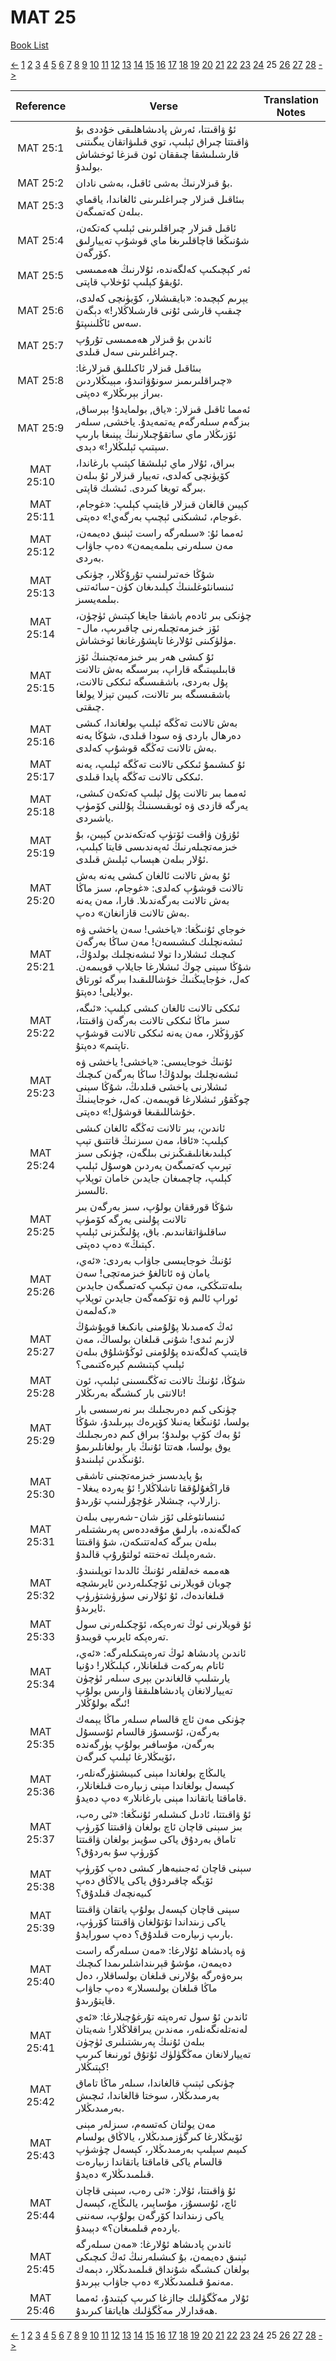 # MAT 25
[Book List](../README.md)

[<-](./chapter_24.md) [1](./chapter_1.md) [2](./chapter_2.md) [3](./chapter_3.md) [4](./chapter_4.md) [5](./chapter_5.md) [6](./chapter_6.md) [7](./chapter_7.md) [8](./chapter_8.md) [9](./chapter_9.md) [10](./chapter_10.md) [11](./chapter_11.md) [12](./chapter_12.md) [13](./chapter_13.md) [14](./chapter_14.md) [15](./chapter_15.md) [16](./chapter_16.md) [17](./chapter_17.md) [18](./chapter_18.md) [19](./chapter_19.md) [20](./chapter_20.md) [21](./chapter_21.md) [22](./chapter_22.md) [23](./chapter_23.md) [24](./chapter_24.md) 25 [26](./chapter_26.md) [27](./chapter_27.md) [28](./chapter_28.md) [->](./chapter_26.md)

| Reference | Verse | Translation Notes |
|:---------:|-------|-------------------|
|MAT 25:1|ئۇ ۋاقىتتا، ئەرش پادىشاھلىقى خۇددى بۇ ۋاقىتتا چىراق ئېلىپ، توي قىلىۋاتقان يىگىتنى قارشىلىشقا چىققان ئون قىزغا ئوخشاش بولىدۇ.||
|MAT 25:2|بۇ قىزلارنىڭ بەشى ئاقىل، بەشى نادان.||
|MAT 25:3|بىئاقىل قىزلار چىراغلىرىنى ئالغاندا، ياقماي بىلەن كەتمىگەن.||
|MAT 25:4|ئاقىل قىزلار چىراقلىرىنى ئېلىپ كەتكەن، شۇنىڭغا قاچاقلىرىغا ماي قوشۇپ تەييارلىق كۆرگەن.||
|MAT 25:5|ئەر كېچىكىپ كەلگەندە، ئۇلارنىڭ ھەممىسى ئۇيقۇ كېلىپ ئۇخلاپ قاپتى.||
|MAT 25:6|يېرىم كېچىدە: «بايقىشلار، كۆيۈنچى كەلدى، چىقىپ قارشى ئۇنى قارشىلاڭلار!» دېگەن سەس ئاڭلىنىپتۇ.||
|MAT 25:7|ئاندىن بۇ قىزلار ھەممىسى تۇرۇپ چىراغلىرىنى سەل قىلدى.||
|MAT 25:8|بىئاقىل قىزلار ئاكىللىق قىزلارغا: «چىراقلىرىمىز سونۇۋاتىدۇ، مېيىڭلاردىن بىراز بېرىڭلار» دەپتى.||
|MAT 25:9|ئەمما ئاقىل قىزلار: «ياق, بولمايدۇ! بېرساق, بىزگەم سىلەرگەم يەتمەيدۇ. ياخشى, سىلەر ئۆزىڭلار ماي ساتقۇچىلارنىڭ يېنىغا بارىپ سېتىپ ئېلىڭلار!» دېدى.||
|MAT 25:10|بىراق، ئۇلار ماي ئېلىشقا كېتىپ بارغاندا، كۆيۈنچى كەلدى، تەييار قىزلار ئۇ بىلەن بىرگە تويغا كىردى. ئىشىك قاپتى.||
|MAT 25:11|كېيىن قالغان قىزلار قايتىپ كېلىپ: «غوجام، غوجام، ئىشىكنى ئېچىپ بەرگەي!» دەپتى.||
|MAT 25:12|ئەمما ئۇ: «سىلەرگە راست ئېنىق دەيمەن، مەن سىلەرنى بىلمەيمەن» دەپ جاۋاب بەردى.||
|MAT 25:13|شۇڭا خەتىرلىنىپ تۇرۇڭلار، چۈنكى ئىنسانئوغلىنىڭ كېلىدىغان كۈن-سائەتنى بىلمەيسىز.||
|MAT 25:14|چۈنكى بىر ئادەم باشقا جايغا كېتىش ئۈچۈن، ئۆز خىزمەتچىلەرنى چاقىرىپ، مال-مۈلۈكىنى ئۇلارغا تاپشۇرغانغا ئوخشاش.||
|MAT 25:15|ئۇ كىشى ھەر بىر خىزمەتچىنىڭ ئۆز قابىلىيىتىگە قاراپ، بىرسىگە بەش تالانت پۇل بەردى، باشقىسىگە ئىككى تالانت، باشقىسىگە بىر تالانت، كىيىن تېزلا يولغا چىقتى.||
|MAT 25:16|بەش تالانت تەڭگە ئېلىپ بولغاندا، كىشى دەرھال باردى ۋە سودا قىلدى، شۇڭا يەنە بەش تالانت تەڭگە قوشۇپ كەلدى.||
|MAT 25:17|ئۇ كىشىمۇ ئىككى تالانت تەڭگە ئېلىپ، يەنە ئىككى تالانت تەڭگە پايدا قىلدى.||
|MAT 25:18|ئەمما بىر تالانت پۇل ئېلىپ كەتكەن كىشى، يەرگە قازدى ۋە ئوبقىسىنىڭ پۇللنى كۆمۈپ ياشىردى.||
|MAT 25:19|ئۇزۇن ۋاقىت ئۆتۈپ كەتكەندىن كېيىن، بۇ خىزمەتچىلەرنىڭ ئەپەندىسى قايتا كېلىپ، ئۇلار بىلەن ھېساب ئېلىش قىلدى.||
|MAT 25:20|ئۇ بەش تالانت ئالغان كىشى يەنە بەش تالانت قوشۇپ كەلدى: «غوجام، سىز ماڭا بەش تالانت بەرگەندىلا. قارا، مەن يەنە بەش تالانت قازانغان» دەپ.||
|MAT 25:21|خوجاي ئۇنىڭغا: «ياخشى! سەن ياخشى ۋە ئىشەنچلىك كىشىسەن! مەن ساڭا بەرگەن كىچىك ئىشلاردا تولا ئىشەنچلىك بولدۇڭ، شۇڭا سېنى چوڭ ئىشلارغا جايلاپ قويىمەن. كەل، خۇجايىڭنىڭ خۇشاللىقىدا بىرگە ئورتاق بولايلى! دەپتۇ.||
|MAT 25:22|ئىككى تالانت ئالغان كىشى كېلىپ: «ئىگە، سىز ماڭا ئىككى تالانت بەرگەن ۋاقىتتا، كۆرۈڭلار، مەن يەنە ئىككى تالانت قوشۇپ تاپتىم» دەپتۇ.||
|MAT 25:23|ئۇنىڭ خوجايىسى: «ياخشى! ياخشى ۋە ئىشەنچلىك بولدۇڭ! ساڭا بەرگەن كىچىك ئىشلارنى ياخشى قىلدىڭ، شۇڭا سېنى چوڭقۇر ئىشلارغا قويىمەن. كەل، خوجايىنىڭ خۇشاللىقىغا قوشۇل!» دەپتى.||
|MAT 25:24|ئاندىن، بىر تالانت تەڭگە ئالغان كىشى كېلىپ: «ئاقا، مەن سىزنىڭ قاتتىق تېپ كېلىدىغانلىقىڭىزنى بىلگەن، چۈنكى سىز تېرىپ كەتمىگەن يەردىن ھوسۇل ئېلىپ كېلىپ، چاچمىغان جايدىن خامان توپلاپ ئالىسىز.||
|MAT 25:25|شۇڭا قورققان بولۇپ، سىز بەرگەن بىر تالانت پۇلىنى يەرگە كۆمۈپ ساقلىۋاتقانىدىم. باق، پۇلىڭىزنى ئېلىپ كېتىڭ» دەپ دەپتى.||
|MAT 25:26|ئۇنىڭ خوجايىسى جاۋاب بەردى: «ئەي، يامان ۋە ئاتالغۇ خىزمەتچى! سەن بىلەتتىڭكى، مەن تېكىپ كەتمىگەن جايدىن ئوراپ ئالىم ۋە تۆكمەگەن جايدىن توپلاپ كەلمەن،»||
|MAT 25:27|ئەڭ كەمىدىلا پۇلۇمنى بانكىغا قويۇشۇڭ لازىم ئىدى! شۇنى قىلغان بولساڭ، مەن قايتىپ كەلگەندە پۇلۇمنى ئوڭۇشلۇق بىلەن ئېلىپ كېتىشىم كېرەكتىمى؟||
|MAT 25:28|شۇڭا، ئۇنىڭ تالانت تەڭگىسىنى ئېلىپ، ئون تالانتى بار كىشىگە بەرىڭلار!||
|MAT 25:29|چۈنكى كىم دەرىجىلىك بىر نەرسىسى بار بولسا، ئۇنىڭغا يەنىلا كۆپرەك بېرىلىدۇ، شۇڭا ئۇ بەك كۆپ بولىدۇ؛ بىراق كىم دەرىجىلىك يوق بولسا، ھەتتا ئۇنىڭ بار بولغانلىرىمۇ ئۇنىڭدىن ئېلىنىدۇ.||
|MAT 25:30|بۇ پايدىسىز خىزمەتچىنى تاشقى قاراڭغۇلۇققا تاشلاڭلار! ئۇ يەردە يىغلا-زارلاپ، چىشلار غۇچۇرلىنىپ تۇرىدۇ.||
|MAT 25:31|ئىنسانئوغلى ئۆز شان-شەرىپى بىلەن كەلگەندە، بارلىق مۇقەددەس پەرىشتىلەر بىلەن بىرگە كەلەتتىكەن، شۇ ۋاقىتتا شەرەپلىك تەختتە ئولتۇرۇپ قالىدۇ.||
|MAT 25:32|ھەممە خەلقلەر ئۇنىڭ ئالدىدا توپلىنىدۇ. چوبان قويلارنى ئۆچكىلەردىن ئايرىشچە قىلغاندەك، ئۇ ئۇلارنى سۈرۈشتۈرۈپ ئايرىدۇ.||
|MAT 25:33|ئۇ قويلارنى ئوڭ تەرەپكە، ئۆچكىلەرنى سول تەرەپكە ئايرىپ قويىدۇ.||
|MAT 25:34|ئاندىن پادىشاھ ئوڭ تەرەپتىكىلەرگە: «ئەي، ئاتام بەركەت قىلغانلار، كېلىڭلار! دۇنيا يارىتىلىپ قالغاندىن بېرى سىلەر ئۈچۈن تەييارلانغان پادىشاھلىققا ۋارىس بولۇپ ئىگە بولۇڭلار!||
|MAT 25:35|چۈنكى مەن ئاچ قالسام سىلەر ماڭا يېمەك بەرگەن، ئۇسسۇز قالسام ئۇسسۇل بەرگەن، مۇسافىر بولۇپ يۈرگەندە ئۆيىڭلارغا ئېلىپ كىرگەن،||
|MAT 25:36|يالىڭاچ بولغاندا مېنى كىيىشتۈرگەنلەر، كېسەل بولغاندا مېنى زىيارەت قىلغانلار، قاماقتا ياتقاندا مېنى بارغانلار» دەپ دەيدۇ.||
|MAT 25:37|ئۇ ۋاقىتتا، ئادىل كىشىلەر ئۇنىڭغا: «ئى رەب، بىز سېنى قاچان ئاچ بولغان ۋاقىتتا كۆرۈپ تاماق بەردۇق ياكى سۇيىز بولغان ۋاقىتتا كۆرۈپ سۇ بەردۇق؟||
|MAT 25:38|سېنى قاچان ئەجىنبەھار كىشى دەپ كۆرۈپ ئۆيگە چاقىردۇق ياكى يالاڭاق دەپ كىيەنچەك قىلدۇق؟||
|MAT 25:39|سېنى قاچان كېسەل بولۇپ ياتقان ۋاقىتتا ياكى زىنداندا تۇتۇلغان ۋاقىتتا كۆرۈپ، بارىپ زىيارەت قىلدۇق؟ دەپ سورايدۇ.||
|MAT 25:40|ۋە پادىشاھ ئۇلارغا: «مەن سىلەرگە راست دەيمەن، مۇشۇ قېرىنداشلىرىمدا كىچىك بىرەۋەرگە بۇلارنى قىلغان بولساقلار، دەل ماڭا قىلغان بولىسىلار» دەپ جاۋاب قايتۇرىدۇ.||
|MAT 25:41|ئاندىن ئۇ سول تەرەپتە تۇرغۇچىلارغا: «ئەي لەنەتلەنگەنلەر، مەندىن يىراقلاڭلار! شەيتان بىلەن ئۇنىڭ پەرىشتىلىرى ئۈچۈن تەييارلانغان مەڭگۈلۈك ئۇتۇق ئورنىغا كىرىپ كېتىڭلار!||
|MAT 25:42|چۈنكى ئېتىپ قالغاندا، سىلەر ماڭا تاماق بەرمىدىڭلار، سوختا قالغاندا، ئىچىش بەرمىدىڭلار.||
|MAT 25:43|مەن يولتان كەتسەم، سىزلەر مېنى ئۆيىڭلارغا كىرگۈزمىدىڭلار، يالاڭاق بولسام كىيىم سېلىپ بەرمىدىڭلار، كېسەل چۈشۈپ قالسام ياكى قاماقتا ياتقاندا زىيارەت قىلمىدىڭلار» دەيدۇ.||
|MAT 25:44|ئۇ ۋاقىتتا، ئۇلار: «ئى رەب، سېنى قاچان ئاچ، ئۇسسۇز، مۇساپىر، يالىڭاچ، كېسەل ياكى زىنداندا كۆرگەن بولۇپ، سەننى ياردەم قىلمىغان؟» دېيىدۇ.||
|MAT 25:45|ئاندىن پادىشاھ ئۇلارغا: «مەن سىلەرگە ئېنىق دەيمەن، بۇ كىشىلەرنىڭ ئەڭ كىچىكى بولغان كىشىگە شۇنداق قىلمىدىڭلار، دېمەك مەنمۇ قىلمىدىڭلار» دەپ جاۋاب بېرىدۇ.||
|MAT 25:46|ئۇلار مەڭگۈلىك جاازغا كىرىپ كېتىدۇ، ئەمما ھەقدارلار مەڭگۈلىك ھاياتقا كىرىدۇ.||


[<-](./chapter_24.md) [1](./chapter_1.md) [2](./chapter_2.md) [3](./chapter_3.md) [4](./chapter_4.md) [5](./chapter_5.md) [6](./chapter_6.md) [7](./chapter_7.md) [8](./chapter_8.md) [9](./chapter_9.md) [10](./chapter_10.md) [11](./chapter_11.md) [12](./chapter_12.md) [13](./chapter_13.md) [14](./chapter_14.md) [15](./chapter_15.md) [16](./chapter_16.md) [17](./chapter_17.md) [18](./chapter_18.md) [19](./chapter_19.md) [20](./chapter_20.md) [21](./chapter_21.md) [22](./chapter_22.md) [23](./chapter_23.md) [24](./chapter_24.md) 25 [26](./chapter_26.md) [27](./chapter_27.md) [28](./chapter_28.md) [->](./chapter_26.md)